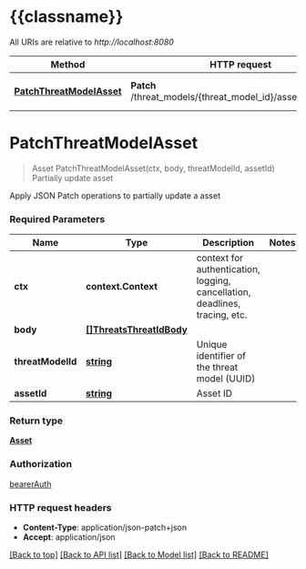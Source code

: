 # {{classname}}

All URIs are relative to *http://localhost:8080*

Method | HTTP request | Description
------------- | ------------- | -------------
[**PatchThreatModelAsset**](AssetsApi.md#PatchThreatModelAsset) | **Patch** /threat_models/{threat_model_id}/assets/{asset_id} | Partially update asset

# **PatchThreatModelAsset**
> Asset PatchThreatModelAsset(ctx, body, threatModelId, assetId)
Partially update asset

Apply JSON Patch operations to partially update a asset

### Required Parameters

Name | Type | Description  | Notes
------------- | ------------- | ------------- | -------------
 **ctx** | **context.Context** | context for authentication, logging, cancellation, deadlines, tracing, etc.
  **body** | [**[]ThreatsThreatIdBody**](threats_threat_id_body.md)|  | 
  **threatModelId** | [**string**](.md)| Unique identifier of the threat model (UUID) | 
  **assetId** | [**string**](.md)| Asset ID | 

### Return type

[**Asset**](Asset.md)

### Authorization

[bearerAuth](../README.md#bearerAuth)

### HTTP request headers

 - **Content-Type**: application/json-patch+json
 - **Accept**: application/json

[[Back to top]](#) [[Back to API list]](../README.md#documentation-for-api-endpoints) [[Back to Model list]](../README.md#documentation-for-models) [[Back to README]](../README.md)

